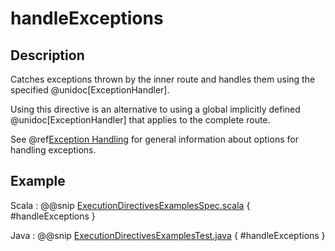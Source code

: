 # handleExceptions

## Description

Catches exceptions thrown by the inner route and handles them using the specified @unidoc[ExceptionHandler].

Using this directive is an alternative to using a global implicitly defined @unidoc[ExceptionHandler] that
applies to the complete route.

See @ref[Exception Handling](../../exception-handling.md) for general information about options for handling exceptions.

## Example

Scala
:  @@snip [ExecutionDirectivesExamplesSpec.scala]($test$/scala/docs/http/scaladsl/server/directives/ExecutionDirectivesExamplesSpec.scala) { #handleExceptions }

Java
:  @@snip [ExecutionDirectivesExamplesTest.java]($test$/java/docs/http/javadsl/server/directives/ExecutionDirectivesExamplesTest.java) { #handleExceptions }
